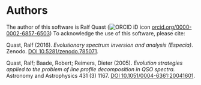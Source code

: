# Authors

The author of this software is Ralf Quast
(![ORCID iD icon](https://orcid.org/sites/default/files/images/orcid_16x16.png) [orcid.org/0000-0002-6857-6503](https://orcid.org/0000-0002-6857-6503))
To acknowledge the use of this software, please cite:

Quast, Ralf (2016). *Evolutionary spectrum inversion and analysis (Especia)*. Zenodo.
[DOI 10.5281/zenodo.785071](https://doi.org/10.5281/zenodo.785071).

Quast, Ralf; Baade, Robert; Reimers, Dieter (2005). *Evolution strategies applied to the problem of line profile decomposition in QSO spectra.*
Astronomy and Astrophysics 431 (3) 1167.
[DOI 10.1051/0004-6361:20041601](http://doi.org/10.1051/0004-6361:20041601).
